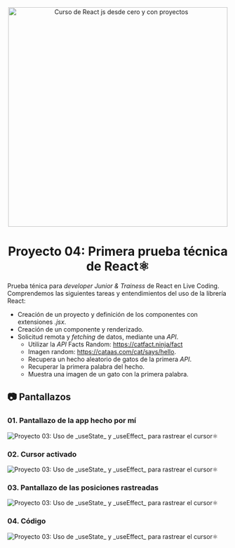 <div align="center">

<img alt="Curso de React js desde cero y con proyectos" src="https://miro.medium.com/v2/resize:fit:700/1*7CVFy__9kKAjU0Hzu2uB6g.png" width="500" />

# Proyecto 04: Primera prueba técnica de React⚛️

</div>

Prueba ténica para _developer Junior & Trainess_ de React en Live Coding. Comprendemos las siguientes tareas y entendimientos del uso de la librería React:

- Creación de un proyecto y definición de los componentes con extensiones _.jsx_.
- Creación de un componente y renderizado.
- Solicitud remota y _fetching_ de datos, mediante una _API_.
  - Utilizar la _API_ Facts Random: https://catfact.ninja/fact
  - Imagen random: https://cataas.com/cat/says/hello.
  - Recupera un hecho aleatorio de gatos de la primera _API_.
  - Recuperar la primera palabra del hecho.
  - Muestra una imagen de un gato con la primera palabra.

## 📷 Pantallazos

### 01. Pantallazo de la app hecho por mí

<img alt="Proyecto 03: Uso de _useState_ y _useEffect_ para rastrear el cursor⚛️" src="https://i.postimg.cc/qvnYCmL1/Captura-de-pantalla-2023-10-26-163442.png">

### 02. Cursor activado

<img alt="Proyecto 03: Uso de _useState_ y _useEffect_ para rastrear el cursor⚛️" src="https://i.postimg.cc/g0W7yvtm/Captura-de-pantalla-2023-10-26-163502.pngg">

### 03. Pantallazo de las posiciones rastreadas

<img alt="Proyecto 03: Uso de _useState_ y _useEffect_ para rastrear el cursor⚛️" src="https://i.postimg.cc/nLGP3CN7/Captura-de-pantalla-2023-10-26-163519.png">

### 04. Código

<img alt="Proyecto 03: Uso de _useState_ y _useEffect_ para rastrear el cursor⚛️" src="https://i.postimg.cc/3Jkz3rD5/code.png">
